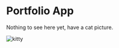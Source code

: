 Portfolio App
==========

Nothing to see here yet, have a cat picture.

![kitty][image]

[image]: http://upload.wikimedia.org/wikipedia/commons/thumb/2/22/Turkish_Van_Cat.jpg/546px-Turkish_Van_Cat.jpg "Cat"
